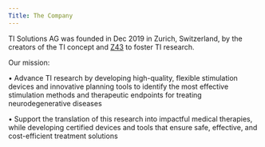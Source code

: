 ```yaml
---
Title: The Company
---
```

TI Solutions AG was founded in Dec 2019 in Zurich, Switzerland, by the creators of the TI concept and [Z43](https://www.z43.swiss/) to foster TI research.
    
Our mission: 

 • Advance TI research by developing high-quality, flexible stimulation devices and innovative planning tools to identify the most effective stimulation methods and therapeutic endpoints for treating neurodegenerative diseases
  
 • Support the translation of this research into impactful medical therapies, while developing certified devices and tools that ensure safe, effective, and cost-efficient treatment solutions
